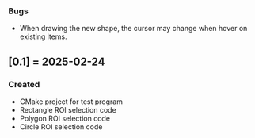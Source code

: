 ### Bugs    
- When drawing the new shape, the cursor may change when hover on existing items. 

## [0.1] = 2025-02-24
### Created   
- CMake project for test program 
- Rectangle ROI selection code 
- Polygon ROI selection code 
- Circle ROI selection code 
